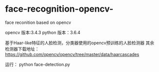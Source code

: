 # face-recognition-opencv-
face reconition based on opencv

opencv 版本:3.4.3 
python 版本：3.6.4

基于Haar-like特征的人脸检测，分类器使用的opencv预训练的人脸检测器
其余检测器下载地址：https://github.com/opencv/opencv/tree/master/data/haarcascades 

运行：
python face-detection.py